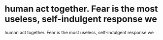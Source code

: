 # human act together. Fear is the most useless, self-indulgent response we

human act together. Fear is the most useless, self-indulgent response we